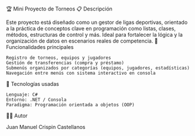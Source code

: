 🏆 Mini Proyecto de Torneos
📋 Descripción

Este proyecto está diseñado como un gestor de ligas deportivas, orientado a la práctica de conceptos clave en programación como listas, clases, métodos, estructuras de control y más.
Ideal para fortalecer la lógica y la organización de datos en escenarios reales de competencia.
🎯 Funcionalidades principales

    Registro de torneos, equipos y jugadores
    Gestión de transferencias (compra y préstamo)
    Submenús organizados por categorías (equipos, jugadores, estadísticas)
    Navegación entre menús con sistema interactivo en consola

🧠 Tecnologías usadas

    Lenguaje: C#
    Entorno: .NET / Consola
    Paradigma: Programación orientada a objetos (OOP)

👨‍💻 Autor

Juan Manuel Crispin Castellanos